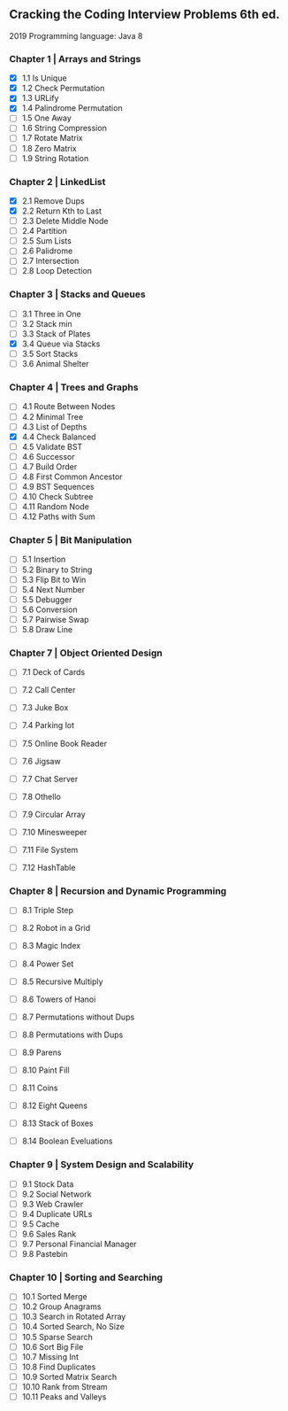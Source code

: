 ## Cracking the Coding Interview Problems 6th ed.
2019
Programming language: Java 8

### Chapter 1 | Arrays and Strings
- [x] 1.1 Is Unique
- [x] 1.2 Check Permutation
- [x] 1.3 URLify
- [x] 1.4 Palindrome Permutation
- [ ] 1.5 One Away
- [ ] 1.6 String Compression
- [ ] 1.7 Rotate Matrix
- [ ] 1.8 Zero Matrix
- [ ] 1.9 String Rotation

### Chapter 2 | LinkedList
- [x] 2.1 Remove Dups
- [x] 2.2 Return Kth to Last
- [ ] 2.3 Delete Middle Node
- [ ] 2.4 Partition
- [ ] 2.5 Sum Lists
- [ ] 2.6 Palidrome
- [ ] 2.7 Intersection
- [ ] 2.8 Loop Detection

### Chapter 3 | Stacks and Queues
- [ ] 3.1 Three in One
- [ ] 3.2 Stack min
- [ ] 3.3 Stack of Plates
- [x] 3.4 Queue via Stacks
- [ ] 3.5 Sort Stacks
- [ ] 3.6 Animal Shelter

### Chapter 4 | Trees and Graphs
- [ ] 4.1 Route Between Nodes
- [ ] 4.2 Minimal Tree
- [ ] 4.3 List of Depths
- [x] 4.4 Check Balanced
- [ ] 4.5 Validate BST
- [ ] 4.6 Successor
- [ ] 4.7 Build Order
- [ ] 4.8 First Common Ancestor
- [ ] 4.9 BST Sequences
- [ ] 4.10 Check Subtree
- [ ] 4.11 Random Node
- [ ] 4.12 Paths with Sum

### Chapter 5 | Bit Manipulation
- [ ] 5.1 Insertion
- [ ] 5.2 Binary to String
- [ ] 5.3 Flip Bit to Win
- [ ] 5.4 Next Number
- [ ] 5.5 Debugger
- [ ] 5.6 Conversion
- [ ] 5.7 Pairwise Swap
- [ ] 5.8 Draw Line

### Chapter 7 | Object Oriented Design
- [ ] 7.1 Deck of Cards
- [ ] 7.2 Call Center
- [ ] 7.3 Juke Box
- [ ] 7.4 Parking lot
- [ ] 7.5 Online Book Reader
- [ ] 7.6 Jigsaw
- [ ] 7.7 Chat Server
- [ ] 7.8 Othello
- [ ] 7.9 Circular Array
- [ ] 7.10 Minesweeper
- [ ] 7.11 File System
- [ ] 7.12 HashTable


### Chapter 8 | Recursion and Dynamic Programming
- [ ] 8.1 Triple Step
- [ ] 8.2 Robot in a Grid
- [ ] 8.3 Magic Index
- [ ] 8.4 Power Set
- [ ] 8.5 Recursive Multiply
- [ ] 8.6 Towers of Hanoi
- [ ] 8.7 Permutations without Dups
- [ ] 8.8 Permutations with Dups
- [ ] 8.9 Parens
- [ ] 8.10 Paint Fill
- [ ] 8.11 Coins
- [ ] 8.12 Eight Queens
- [ ] 8.13 Stack of Boxes
- [ ] 8.14 Boolean Eveluations


### Chapter 9 | System Design and Scalability
- [ ] 9.1 Stock Data
- [ ] 9.2 Social Network
- [ ] 9.3 Web Crawler
- [ ] 9.4 Duplicate URLs
- [ ] 9.5 Cache
- [ ] 9.6 Sales Rank
- [ ] 9.7 Personal Financial Manager
- [ ] 9.8 Pastebin

### Chapter 10 | Sorting and Searching
- [ ] 10.1 Sorted Merge
- [ ] 10.2 Group Anagrams
- [ ] 10.3 Search in Rotated Array
- [ ] 10.4 Sorted Search, No Size
- [ ] 10.5 Sparse Search
- [ ] 10.6 Sort Big File
- [ ] 10.7 Missing Int
- [ ] 10.8 Find Duplicates
- [ ] 10.9 Sorted Matrix Search
- [ ] 10.10 Rank from Stream
- [ ] 10.11 Peaks and Valleys
